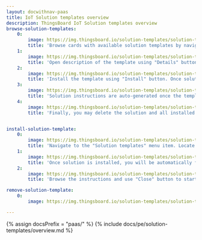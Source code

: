 ```yaml
---
layout: docwithnav-paas
title: IoT Solution templates overview
description: ThingsBoard IoT Solution templates overview
browse-solution-templates:
    0:
        image: https://img.thingsboard.io/solution-templates/solution-templates-src-1.png
        title: 'Browse cards with available solution templates by navigating to "Solution templates" menu item.'
    1:
        image: https://img.thingsboard.io/solution-templates/solution-templates-src-2.png
        title: 'Open description of the template using "Details" button.'
    2:
        image: https://img.thingsboard.io/solution-templates/solution-templates-src-3.png
        title: 'Install the template using "Install" button. Once solution is installed, you will be automatically forwarded to the main dashboard of the corresponding template, and the instructions dialog will appear.'
    3:
        image: https://img.thingsboard.io/solution-templates/solution-templates-src-4.png
        title: 'Solution instructions are auto-generated once the template is installed. You may open them using "Instructions" button.'
    4:
        image: https://img.thingsboard.io/solution-templates/solution-templates-src-5.png
        title: 'Finally, you may delete the solution and all installed resources using "Delete" button.'


install-solution-template:
    0:
        image: https://img.thingsboard.io/solution-templates/solution-templates-src-install.png
        title: 'Navigate to the "Solution templates" menu item. Locate the template and use "Install" button.'
    1:
        image: https://img.thingsboard.io/solution-templates/solution-template-instructions-src-1.png
        title: 'Once solution is installed, you will be automatically forwarded to the main dashboard of the corresponding template, and the instructions dialog will appear.'
    2:
        image: https://img.thingsboard.io/solution-templates/solution-template-instructions-src-2.png
        title: 'Browse the instructions and use "Close" button to start using the solution.'

remove-solution-template:
    0:
        image: https://img.thingsboard.io/solution-templates/solution-templates-src-delete.png

---
```


{% assign docsPrefix = "paas/" %}
{% include docs/pe/solution-templates/overview.md %}